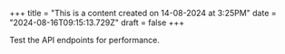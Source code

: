 +++
title = "This is a content created on 14-08-2024 at 3:25PM"
date = "2024-08-16T09:15:13.729Z"
draft = false
+++

  Test the API endpoints for performance.
        